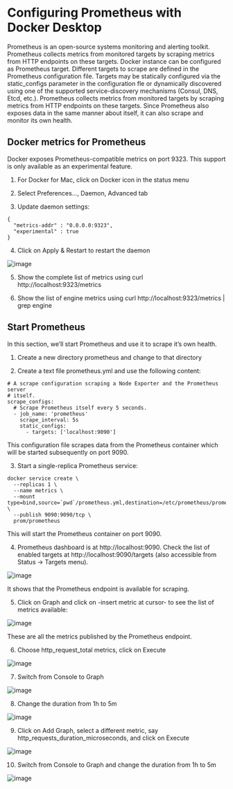 # Configuring Prometheus with Docker Desktop

Prometheus is an open-source systems monitoring and alerting toolkit. Prometheus collects metrics from monitored targets by scraping metrics from HTTP endpoints on these targets. Docker instance can be configured as Prometheus target.
Different targets to scrape are defined in the Prometheus configuration file. Targets may be statically configured via the static_configs parameter in the configuration fle or dynamically discovered using one of the supported service-discovery mechanisms (Consul, DNS, Etcd, etc.).
Prometheus collects metrics from monitored targets by scraping metrics from HTTP endpoints on these targets. Since Prometheus also exposes data in the same manner about itself, it can also scrape and monitor its own health.

## Docker metrics for Prometheus

Docker exposes Prometheus-compatible metrics on port 9323. This support is only available as an experimental feature.

1. For Docker for Mac, click on Docker icon in the status menu

2. Select Preferences…, Daemon, Advanced tab

3. Update daemon settings:

```
{
  "metrics-addr" : "0.0.0.0:9323",
  "experimental" : true
}
```

4. Click on Apply & Restart to restart the daemon

![image](https://user-images.githubusercontent.com/34368930/205006568-86f172ef-c72a-4c8b-b019-41d66d3c97c5.png)



5. Show the complete list of metrics using curl http://localhost:9323/metrics

6. Show the list of engine metrics using curl http://localhost:9323/metrics | grep engine

## Start Prometheus

In this section, we’ll start Prometheus and use it to scrape it’s own health.

1. Create a new directory prometheus and change to that directory

2. Create a text file prometheus.yml and use the following content:

```
# A scrape configuration scraping a Node Exporter and the Prometheus server
# itself.
scrape_configs:
  # Scrape Prometheus itself every 5 seconds.
  - job_name: 'prometheus'
    scrape_interval: 5s
    static_configs:
      - targets: ['localhost:9090']
 ```
 
 This configuration file scrapes data from the Prometheus container which will be started subsequently on port 9090.

3. Start a single-replica Prometheus service:

```
docker service create \
  --replicas 1 \
  --name metrics \
  --mount type=bind,source=`pwd`/prometheus.yml,destination=/etc/prometheus/prometheus.yml \
  --publish 9090:9090/tcp \
  prom/prometheus
```

This will start the Prometheus container on port 9090.

4. Prometheus dashboard is at http://localhost:9090. Check the list of enabled targets at http://localhost:9090/targets (also accessible from Status → Targets menu).
 
 ![image](https://user-images.githubusercontent.com/34368930/205007008-3f4d02fb-51a4-4476-9109-c459756e45af.png)


It shows that the Prometheus endpoint is available for scraping.


5. Click on Graph and click on -insert metric at cursor- to see the list of metrics available:

![image](https://user-images.githubusercontent.com/34368930/205007088-ff7f422f-5ce2-463a-b271-09f364640903.png)




These are all the metrics published by the Prometheus endpoint.

6. Choose http_request_total metrics, click on Execute


![image](https://user-images.githubusercontent.com/34368930/205007246-072e6177-f7ad-4ca5-92db-26a11a51abc3.png)


7. Switch from Console to Graph

![image](https://user-images.githubusercontent.com/34368930/205007301-e74188d1-c55d-4faa-a38a-421239a42038.png)



8. Change the duration from 1h to 5m

![image](https://user-images.githubusercontent.com/34368930/205007349-3cc78911-2fdc-42a6-aab3-e6dc0c08ea63.png)



9. Click on Add Graph, select a different metric, say http_requests_duration_microseconds, and click on Execute

![image](https://user-images.githubusercontent.com/34368930/205007409-88aa5f81-0f7e-47e4-a0f2-69768fd279e5.png)



10. Switch from Console to Graph and change the duration from 1h to 5m

![image](https://user-images.githubusercontent.com/34368930/205007471-e9ac4166-0f8f-48ef-9794-480cd7f7c082.png)





